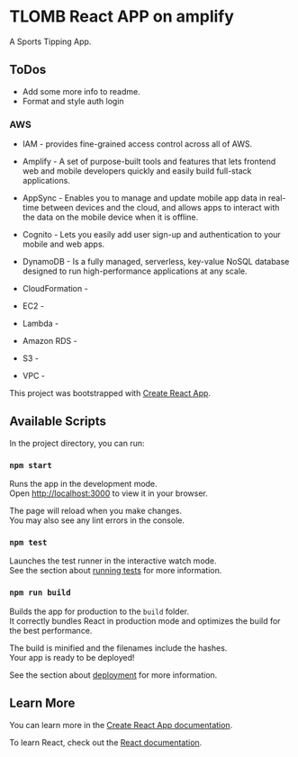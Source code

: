 # TLOMB React APP on amplify
A Sports Tipping App.

## ToDos
* Add some more info to readme.
* Format and style auth login

### AWS
* IAM - provides fine-grained access control across all of AWS.
* Amplify - A set of purpose-built tools and features that lets frontend web and mobile developers quickly and easily build full-stack applications.

* AppSync - Enables you to manage and update mobile app data in real-time between devices and the cloud, and allows apps to interact with the data on the mobile device when it is offline.
* Cognito - Lets you easily add user sign-up and authentication to your mobile and web apps.
* DynamoDB - Is a fully managed, serverless, key-value NoSQL database designed to run high-performance applications at any scale.
* CloudFormation - 
* EC2 - 
* Lambda - 
* Amazon RDS - 
* S3 - 
* VPC - 



This project was bootstrapped with [Create React App](https://github.com/facebook/create-react-app).

## Available Scripts

In the project directory, you can run:

### `npm start`

Runs the app in the development mode.\
Open [http://localhost:3000](http://localhost:3000) to view it in your browser.

The page will reload when you make changes.\
You may also see any lint errors in the console.

### `npm test`

Launches the test runner in the interactive watch mode.\
See the section about [running tests](https://facebook.github.io/create-react-app/docs/running-tests) for more information.

### `npm run build`

Builds the app for production to the `build` folder.\
It correctly bundles React in production mode and optimizes the build for the best performance.

The build is minified and the filenames include the hashes.\
Your app is ready to be deployed!

See the section about [deployment](https://facebook.github.io/create-react-app/docs/deployment) for more information.

## Learn More

You can learn more in the [Create React App documentation](https://facebook.github.io/create-react-app/docs/getting-started).

To learn React, check out the [React documentation](https://reactjs.org/).
